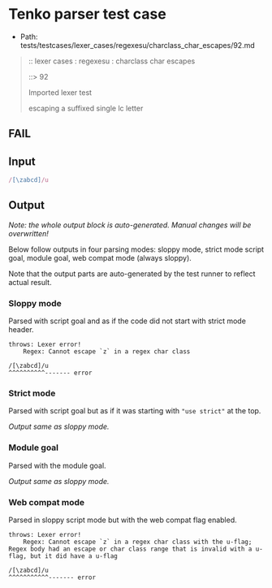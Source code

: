 # Tenko parser test case

- Path: tests/testcases/lexer_cases/regexesu/charclass_char_escapes/92.md

> :: lexer cases : regexesu : charclass char escapes
>
> ::> 92
>
> Imported lexer test
>
> escaping a suffixed single lc letter

## FAIL

## Input

`````js
/[\zabcd]/u
`````

## Output

_Note: the whole output block is auto-generated. Manual changes will be overwritten!_

Below follow outputs in four parsing modes: sloppy mode, strict mode script goal, module goal, web compat mode (always sloppy).

Note that the output parts are auto-generated by the test runner to reflect actual result.

### Sloppy mode

Parsed with script goal and as if the code did not start with strict mode header.

`````
throws: Lexer error!
    Regex: Cannot escape `z` in a regex char class

/[\zabcd]/u
^^^^^^^^^^------- error
`````

### Strict mode

Parsed with script goal but as if it was starting with `"use strict"` at the top.

_Output same as sloppy mode._

### Module goal

Parsed with the module goal.

_Output same as sloppy mode._

### Web compat mode

Parsed in sloppy script mode but with the web compat flag enabled.

`````
throws: Lexer error!
    Regex: Cannot escape `z` in a regex char class with the u-flag; Regex body had an escape or char class range that is invalid with a u-flag, but it did have a u-flag

/[\zabcd]/u
^^^^^^^^^^^------- error
`````

